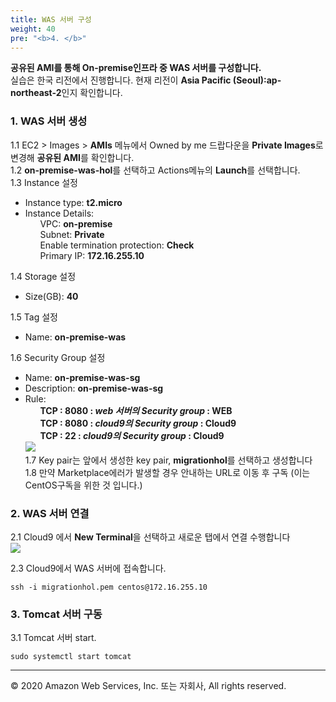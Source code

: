 ```yaml
---
title: WAS 서버 구성
weight: 40
pre: "<b>4. </b>"
---
```


**공유된 AMI를 통해 On-premise인프라 중 WAS 서버를 구성합니다.**   
실습은 한국 리전에서 진행합니다. 현재 리전이 **Asia Pacific (Seoul):ap-northeast-2**인지 확인합니다.

### 1. WAS 서버 생성  
1.1 EC2 > Images > **AMIs** 메뉴에서 Owned by me 드랍다운을 **Private Images**로 변경해 **공유된 AMI**를 확인합니다.  
1.2 **on-premise-was-hol**를 선택하고 Actions메뉴의 **Launch**를 선택합니다.  
1.3 Instance 설정  
 * Instance type: **t2.micro**
 * Instance Details:  
 &nbsp;&nbsp;&nbsp;&nbsp;&nbsp;&nbsp;VPC: **on-premise**  
 &nbsp;&nbsp;&nbsp;&nbsp;&nbsp;&nbsp;Subnet: **Private**  
 &nbsp;&nbsp;&nbsp;&nbsp;&nbsp;&nbsp;Enable termination protection: **Check**  
 &nbsp;&nbsp;&nbsp;&nbsp;&nbsp;&nbsp;Primary IP: **172.16.255.10**    


1.4 Storage 설정  
 * Size(GB): **40**  

1.5 Tag 설정  
 * Name: **on-premise-was**  

1.6 Security Group 설정  
 * Name: **on-premise-was-sg**  
 * Description: **on-premise-was-sg**  
 * Rule:    
 &nbsp;&nbsp;&nbsp;&nbsp;&nbsp;&nbsp;**TCP : 8080 : *web 서버의 Security group* : WEB**    
 &nbsp;&nbsp;&nbsp;&nbsp;&nbsp;&nbsp;**TCP : 8080 : *cloud9의 Security group* : Cloud9**     
 &nbsp;&nbsp;&nbsp;&nbsp;&nbsp;&nbsp;**TCP : 22 : *cloud9의 Security group* : Cloud9**    
![](/images/lab0/launch_was-sg.png#center)  
1.7 Key pair는 앞에서 생성한 key pair, **migrationhol**를 선택하고 생성합니다  
1.8 만약 Marketplace에러가 발생할 경우 안내하는 URL로 이동 후 구독  (이는 CentOS구독을 위한 것 입니다.)     

### 2. WAS 서버 연결  
2.1 Cloud9 에서 **New Terminal**을 선택하고 새로운 탭에서 연결 수행합니다  
![](/images/lab0/cloud9_new.png#center)  

2.3 Cloud9에서 WAS 서버에 접속합니다.  
```
ssh -i migrationhol.pem centos@172.16.255.10
```

### 3. Tomcat 서버 구동  
3.1 Tomcat 서버 start.  
```
sudo systemctl start tomcat

```


---
© 2020 Amazon Web Services, Inc. 또는 자회사, All rights reserved.
